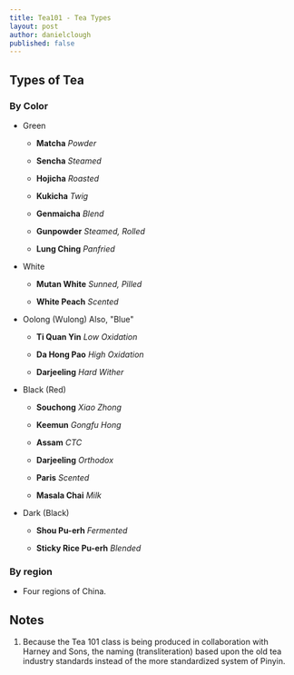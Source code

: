 ```yaml
---
title: Tea101 - Tea Types
layout: post
author: danielclough
published: false
---
```



## Types of Tea

### By Color

* Green

    * **Matcha** _Powder_

    * **Sencha** _Steamed_

    * **Hojicha** _Roasted_

    * **Kukicha** _Twig_

    * **Genmaicha** _Blend_

    * **Gunpowder** _Steamed, Rolled_

    * **Lung Ching** _Panfried_

* White

    * **Mutan White** _Sunned, Pilled_ 

    * **White Peach** _Scented_ 

* Oolong (Wulong) Also, "Blue"

    * **Ti Quan Yin** _Low Oxidation_

    * **Da Hong Pao** _High Oxidation_

    * **Darjeeling** _Hard Wither_

* Black (Red)

    * **Souchong** _Xiao Zhong_

    * **Keemun** _Gongfu Hong_

    * **Assam** _CTC_

    * **Darjeeling** _Orthodox_

    * **Paris** _Scented_

    * **Masala Chai** _Milk_

* Dark (Black)

    * **Shou Pu-erh** _Fermented_

    * **Sticky Rice Pu-erh** _Blended_

### By region

* Four regions of China.



## Notes 
1. Because the Tea 101 class is being produced in collaboration with Harney and Sons, the naming (transliteration) based upon the old tea industry standards instead of the more standardized system of Pinyin.
